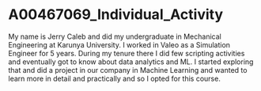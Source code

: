 # A00467069_Individual_Activity

My name is Jerry Caleb and did my undergraduate in Mechanical Engineering at Karunya University. I worked in Valeo as a Simulation Engineer for 5 years. During my tenure there I did few scripting activities and eventually got to know about data analytics and ML. I started exploring that and did a project in our company in Machine Learning and wanted to learn more in detail and practically and so I opted for this course. 
